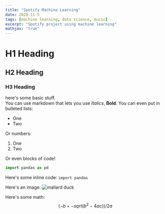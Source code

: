 ```yaml
---
title: "Spotify Machine Learning"
date: 2020-11-5
tags: [machine learning, data science, music]
excerpt: "Spotify project using machine learning"
mathjax: "true"
---
```


# H1 Heading
## H2 Heading
### H3 Heading

here's some basic stuff.  
You can use markdown that lets you use *Italics*, **Bold**.
You can even put in bulleted lists:
* One
* Two

Or numbers:
1. One
2. Two

Or even blocks of code!
```python
import pandas as pd
```

Here's some inline code: `import pandas`

Here's an image:
<img src="{{ site.url }}{{ site.baseurl }}/images/duck.jpg" alt="mallard duck">

Here's some math:
$$(-b+-sqrt(b^2-4ac))/2a$$
